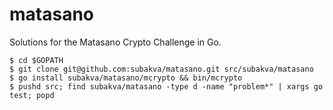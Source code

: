 matasano
========

Solutions for the Matasano Crypto Challenge in Go.

    $ cd $GOPATH
    $ git clone git@github.com:subakva/matasano.git src/subakva/matasano
    $ go install subakva/matasano/mcrypto && bin/mcrypto
    $ pushd src; find subakva/matasano -type d -name "problem*" | xargs go test; popd
